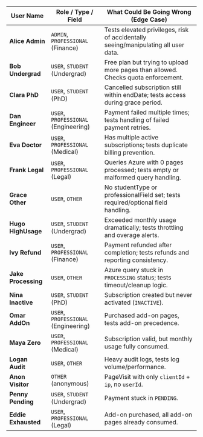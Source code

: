 | User Name           | Role / Type / Field                  | What Could Be Going Wrong (Edge Case)                                              |
| ------------------- | ------------------------------------ | ---------------------------------------------------------------------------------- |
| **Alice Admin**     | `ADMIN`, `PROFESSIONAL` (Finance)    | Tests elevated privileges, risk of accidentally seeing/manipulating all user data. |
| **Bob Undergrad**   | `USER`, `STUDENT` (Undergrad)        | Free plan but trying to upload more pages than allowed. Checks quota enforcement.  |
| **Clara PhD**       | `USER`, `STUDENT` (PhD)              | Cancelled subscription still within endDate; tests access during grace period.     |
| **Dan Engineer**    | `USER`, `PROFESSIONAL` (Engineering) | Payment failed multiple times; tests handling of failed payment retries.           |
| **Eva Doctor**      | `USER`, `PROFESSIONAL` (Medical)     | Has multiple active subscriptions; tests duplicate billing prevention.             |
| **Frank Legal**     | `USER`, `PROFESSIONAL` (Legal)       | Queries Azure with 0 pages processed; tests empty or malformed query handling.     |
| **Grace Other**     | `USER`, `OTHER`                      | No studentType or professionalField set; tests required/optional field handling.   |
| **Hugo HighUsage**  | `USER`, `STUDENT` (Undergrad)        | Exceeded monthly usage dramatically; tests throttling and overage alerts.          |
| **Ivy Refund**      | `USER`, `PROFESSIONAL` (Finance)     | Payment refunded after completion; tests refunds and reporting consistency.        |
| **Jake Processing** | `USER`, `OTHER`                      | Azure query stuck in `PROCESSING` status; tests timeout/cleanup logic.             |
| **Nina Inactive**   | `USER`, `STUDENT` (PhD)              | Subscription created but never activated (`INACTIVE`).                             |
| **Omar AddOn**      | `USER`, `PROFESSIONAL` (Engineering) | Purchased add-on pages, tests add-on precedence.                                   |
| **Maya Zero**       | `USER`, `PROFESSIONAL` (Medical)     | Subscription valid, but monthly usage fully consumed.                              |
| **Logan Audit**     | `USER`, `OTHER`                      | Heavy audit logs, tests log volume/performance.                                    |
| **Anon Visitor**    | `OTHER` (anonymous)                  | PageVisit with only `clientId` + `ip`, no `userId`.                                |
| **Penny Pending**   | `USER`, `STUDENT` (Undergrad)        | Payment stuck in `PENDING`.                                                        |
| **Eddie Exhausted** | `USER`, `PROFESSIONAL` (Legal)       | Add-on purchased, all add-on pages already consumed.                               |
